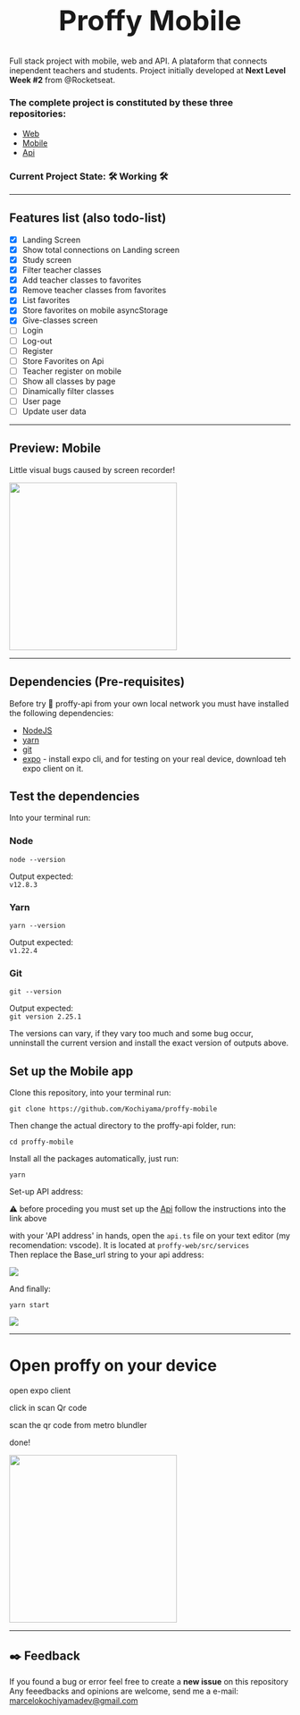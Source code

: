 <h1 style="text-align: center; font-size: 50px">
  Proffy Mobile
</h1>

Full stack project with mobile, web and API. A plataform that connects inependent teachers and students.
Project initially developed at **Next Level Week #2** from @Rocketseat.
 
### The complete project is constituted by these three repositories:

- [Web](https://github.com/Kochiyama/proffy-web) 
- [Mobile](https://github.com/Kochiyama/proffy-mobile) 
- [Api](https://github.com/Kochiyama/proffy-api)

### Current Project State: :hammer_and_wrench: Working :hammer_and_wrench: 
---
## Features list (also todo-list)

- [x] Landing Screen
- [x] Show total connections on Landing screen
- [x] Study screen
- [x] Filter teacher classes
- [x] Add teacher classes to favorites
- [x] Remove teacher classes from favorites
- [x] List favorites
- [x] Store favorites on mobile asyncStorage
- [x] Give-classes screen
- [ ] Login
- [ ] Log-out
- [ ] Register
- [ ] Store Favorites on Api
- [ ] Teacher register on mobile
- [ ] Show all classes by page
- [ ] Dinamically filter classes
- [ ] User page
- [ ] Update user data

---
## Preview: Mobile
Little visual bugs caused by screen recorder!

<img style="width: 300px" src="readme-assets/preview.gif" />

---

## Dependencies (Pre-requisites)

Before try :microscope: proffy-api from your own local network you must have installed the following dependencies:

- [NodeJS](https://nodejs.org/en/download/)
- [yarn](https://classic.yarnpkg.com/en/docs/install/#debian-stable)
- [git](https://git-scm.com/downloads)
- [expo](https://expo.io/tools#cli) - install expo cli, and for testing on your real device, download teh expo client on it.

## Test the dependencies
Into your terminal run:  

### Node

```
node --version
```
Output expected:   
`v12.8.3`

### Yarn

```
yarn --version
```
Output expected:  
`v1.22.4`

### Git

```
git --version
```
Output expected:  
`git version 2.25.1`

The versions can vary, if they vary too much and some bug occur, unninstall the current version and install the exact version of outputs above. 


## Set up the Mobile app

Clone this repository, into your terminal run: 
```
git clone https://github.com/Kochiyama/proffy-mobile
```

Then change the actual directory to the proffy-api folder, run: 
```
cd proffy-mobile
```

Install all the packages automatically, just run: 
```
yarn
```

Set-up API address:

:warning: before proceding you must set up the [Api](https://github.com/Kochiyama/proffy-api)
follow the instructions into the link above

with your 'API address' in hands, open the `api.ts` file on your text editor (my recomendation: vscode). 
It is located at `proffy-web/src/services`  
Then replace the Base_url string to your api address:

<img src="readme-assets/base_url.gif" />

And finally: 
```
yarn start
```

<img src="readme-assets/yarn-start-mobile.gif" />

---
# Open proffy on your device

open expo client

click in scan Qr code

scan the qr code from metro blundler

done!

<img style="width: 300px" src="readme-assets/connect.gif" />

---

## :black_nib: Feedback
If you found a bug or error feel free to create a **new issue** on this repository  
Any feeedbacks and opinions are welcome, send me a e-mail:
marcelokochiyamadev@gmail.com